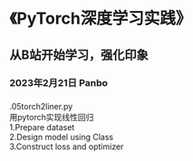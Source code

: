 # 《PyTorch深度学习实践》
## 从B站开始学习，强化印象
### 2023年2月21日 Panbo


### 
.05torch2liner.py  
用pytorch实现线性回归   
1.Prepare dataset    
2.Design model using Class   
3.Construct loss and optimizer  